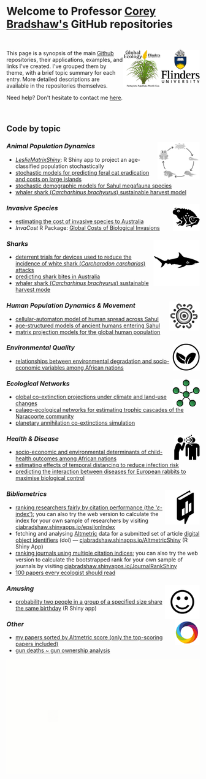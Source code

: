 # Welcome to Professor [Corey Bradshaw's](http://GlobalEcologyFlinders.com/people/#CJAB) GitHub repositories
<br>


[<img src="F_V_CMYK.png" alt="Flinders University" width="100" align="right" />](http://www.flinders.edu.au)
[<img src="GEL Logo Kaurna transparent.png" alt="Global Ecology Laboratory" width="100" align="right" />](http://GlobalEcologyFlinders.com)
This page is a synopsis of the main [Github](https://github.com/cjabradshaw/) repositories, their applications, examples, and links I've created. I've grouped them by theme, with a brief topic summary for each entry. More detailed descriptions are available in the repositories themselves.


Need help? Don't hesitate to contact me [here](mailto:corey.bradshaw@flinders.edu.au).

<br>

## Code by topic

### _Animal Population Dynamics_ <img src="life cycle.png" width="110" align="right" />
- <em>[LeslieMatrixShiny](https://cjabradshaw.shinyapps.io/LeslieMatrixShiny/)</em>: R Shiny app to project an age-classified population stochastically
- [stochastic models for predicting feral cat eradication and costs on large islands](https://github.com/cjabradshaw/FeralCatEradication)
- [stochastic demographic models for Sahul megafauna species](https://github.com/cjabradshaw/MegafaunaSusceptibility)
- [whaler shark (_Carcharhinus brachyurus_) sustainable harvest model](https://github.com/cjabradshaw/WhalerSharkModel)

### _Invasive Species_ <img src="toad.png" height="70" align="right" />
- [estimating the cost of invasive species to Australia](https://github.com/cjabradshaw/InvasiveSppCostsAustralia)
- <em>InvaCost</em> R Package: [Global Costs of Biological Invasions](https://github.com/cjabradshaw/invacost)

### _Sharks_  <img src="shark.png" width="120" align="right" />
- [deterrent trials for devices used to reduce the incidence of white shark (_Carcharodon carcharias_) attacks](https://github.com/cjabradshaw/whitesharkdeterrents)
- [predicting shark bites in Australia](https://github.com/cjabradshaw/sharkbite)
- [whaler shark (_Carcharhinus brachyurus_) sustainable harvest mode](https://github.com/cjabradshaw/WhalerSharkModel)

### _Human Population Dynamics & Movement_ <img src="people transparent.png" width="80" align="right" />
- [cellular-automaton model of human spread across Sahul](https://github.com/cjabradshaw/SahulHumanSpread)
- [age-structured models of ancient humans entering Sahul](https://github.com/cjabradshaw/SahulHuman)
- [matrix projection models for the global human population](https://github.com/cjabradshaw/globalhumanmodel)

### _Environmental Quality_ <img src="environment.png" height="70" align="right" />
- [relationships between environmental degradation and socio-economic variables among African nations](https://github.com/cjabradshaw/EnvironRankAfrica)

### _Ecological Networks_ <img src="ntwrk.png" height="70" align="right" />
- [global co-extinction projections under climate and land-use changes](https://github.com/cjabradshaw/global_coextinctions)
- [palaeo-ecological networks for estimating trophic cascades of the Naracoorte community](https://github.com/cjabradshaw/Inferring-networks-and-modelling-trophic-cascades)
- [planetary annihilation co-extinctions simulation](https://github.com/cjabradshaw/co-extinctions)

### _Health & Disease_ <img src="disease.png" height="65" align="right" />
- [socio-economic and environmental determinants of child-health outcomes among African nations](https://github.com/cjabradshaw/AfricaChildHealth)
- [estimating effects of temporal distancing to reduce infection risk](https://github.com/cjabradshaw/COVID19distancing)
- [predicting the interaction between diseases for European rabbits to maximise biological control](https://github.com/cjabradshaw/diseasesynergy)

### _Bibliometrics_  <img src="book black.png" height="90" align="right" />
- [ranking researchers fairly by citation performance (the '_ε_-index')](https://github.com/cjabradshaw/EpsilonIndex); you can also try the web version to calculate the index for your own sample of researchers by visiting [cjabradshaw.shinyapps.io/epsilonIndex](https://cjabradshaw.shinyapps.io/epsilonIndex/)
- fetching and analysing [Altmetric](https://www.altmetric.com/about-altmetrics/what-are-altmetrics/) data for a submitted set of article [digital object identifiers](https://www.doi.org/) (doi) — [cjabradshaw.shinapps.io/AltmetricShiny](https://cjabradshaw.shinyapps.io/AltmetricShiny/) (R Shiny App)
- [ranking journals using multiple citation indices](https://github.com/cjabradshaw/JournalRanks); you can also try the web version to calculate the bootstrapped rank for your own sample of journals by visiting [cjabradshaw.shinyapps.io/JournalRankShiny](https://cjabradshaw.shinyapps.io/JournalRankShiny/)
- [100 papers every ecologist should read](https://github.com/cjabradshaw/HIPE)

### _Amusing_  <img src="smiley.png" height="90" align="right" />
- [probability two people in a group of a specified size share the same birthday](https://github.com/cjabradshaw/SameBirthdayShiny) (R Shiny app)

### _Other_  <img src="altmetric_logo.png" height="65" align="right" />
- [my papers sorted by Altmetric score (only the top-scoring papers included)](https://cjabradshaw.github.io/AltmetricBradshaw/)
- [gun deaths ~ gun ownership analysis](https://github.com/cjabradshaw/guns)


[<img src="animatedCABAH logo.gif" alt="ARC Centre of Excellence for Australian Biodiversity and Heritage" height="300" align="center" />](http://EpicAustralia.org.au/)

